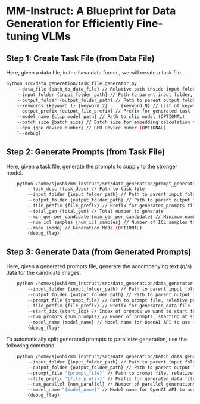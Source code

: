# MM-Instruct: A Blueprint for Data Generation for Efficiently Fine-tuning VLMs

## Step 1: Create Task File (from Data File)

Here, given a data file, in the llava data format, we will create a task file.

```bash
python src/data_generation/task_file_generator.py 
    --data_file {path_to_data_file} // Relative path inside input folder
    --input_folder {input_folder_path} // Path to parent input folder, this is also the parent folder for the image folder from data file
    --output_folder {output_folder_path} // Path to parent output folder
    --keywords {keyword_1} {keyword_2} ... {keyword_N} // List of keywords to partition data file for task file
    --output_prefix {output_file_prefix} // Prefix for generated task file 
    --model_name {clip_model_path} // Path to clip model (OPTIONAL)
    --batch_size {batch_size} // Batch size for embedding calculation for partitioning data (OPTIONAL)
    --gpu {gpu_device_number} // GPU Device numer (OPTIONAL)
    [--debug]
```

## Step 2: Generate Prompts (from Task File)

Here, given a task file, generate the prompts to supply to the stronger model. 

```bash
    python /home/sjoshi/mm_instruct/src/data_generation/prompt_generator.py //
        --task_desc {task_desc} // Path to task file 
        --input_folder {input_folder_path} // Path to parent input folder, this is also the parent folder for the image folder from data file
        --output_folder {output_folder_path} // Path to parent output folder
        --file_prefix {file_prefix} // Prefix for generated_prompts file
        --total_gen {total_gen} // Total number to generate
        --min_gen_per_candidate {min_gen_per_candidate} // Minimum number to generate per candidate (OPTIONAL)
        --num_icl_samples {num_icl_samples} // Number of ICL samples to provide (OPTIONAL)
        --mode {mode} // Generation Mode (OPTIONAL)
        {debug_flag}
```

## Step 3: Generate Data (from Generated Prompts)

Here, given a generated prompts file, generate the accompanying text (q/a) data for the candidate images. 

```bash
    python /home/sjoshi/mm_instruct/src/data_generation/data_generator.py
        --input_folder {input_folder_path} // Path to parent input folder, this is also the parent folder for the image folder from data file
        --output_folder {output_folder_path} // Path to parent output folder
        --prompt_file {prompt_file} // Path to prompt file, relative path from input folder
        --file_prefix {file_prefix} // Prefix for generated_data file
        --start_idx {start_idx} // Index of prompts we want to start from 
        --num_prompts {num_prompts} // Numer of prompts, starting at start_idx, for which we want to generate
        --model_name {model_name} // Model name for OpenAI API to use (OPTIONAL)
        {debug_flag}
```

To automatically split generated prompts to paralleize generation, use the following command. 

```bash
    python /home/sjoshi/mm_instruct/src/data_generation/batch_data_generator.py
        --input_folder {input_folder_path} // Path to parent input folder, this is also the parent folder for the image folder from data file
        --output_folder {output_folder_path} // Path to parent output folder
        --prompt_file "{prompt_file}" // Path to prompt file, relative path from input folder
        --file_prefix "{file_prefix}" // Prefix for generated_data file
        --num_parallel {num_parallel} // Number of parallel generations to run
        --model_name "{model_name}" // Model name for OpenAI API to use (OPTIONAL)
        {debug_flag}
```